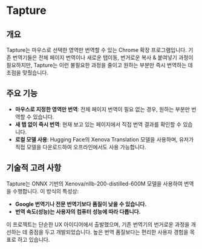 # Tapture

## 개요

Tapture는 마우스로 선택한 영역만 번역할 수 있는 Chrome 확장 프로그램입니다. 기존 번역기들은 전체 페이지 번역이나 새로운 탭이동, 번거로운 복사 & 붙여넣기 과정이 필요하지만, Tapture는 이런 불필요한 과정을 줄이고 원하는 부분만 즉시 번역하는 데 초점을 맞췄습니다.

## 주요 기능

- **마우스로 지정한 영역만 번역**: 전체 페이지 번역이 필요 없는 경우, 원하는 부분만 번역할 수 있습니다.
- **새 탭 없이 즉시 번역**: 현재 보고 있는 페이지에서 직접 번역 결과를 확인할 수 있습니다.
- **로컬 모델 사용**: Hugging Face의 Xenova Translation 모델을 사용하며, 유저가 직접 모델을 다운로드하여 오프라인에서도 사용 가능합니다.

## 기술적 고려 사항

Tapture는 ONNX 기반의 Xenova/nllb-200-distilled-600M 모델을 사용하여 번역을 수행합니다. 이 방식의 특성상:

- **Google 번역기나 전문 번역기보다 품질이 낮을 수 있습니다.**
- **번역 속도(성능)는 사용자의 컴퓨터 성능에 따라 다릅니다.**

이 프로젝트는 단순한 UX 아이디어에서 출발했으며, 기존 번역기의 번거로운 과정을 개선하는 데 중점을 두고 개발되었습니다. 높은 번역 품질보다는 편리한 사용자 경험을 목표로 하고 있습니다.
